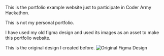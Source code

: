 This is the portfolio example website just to participate in Coder Army Hackathon.

This is not my personal portfolio.

I have used my old figma design and used its images as an asset to make this portfolio website.

This is the original design I created before.
![Original Figma Design](https://github.com/user-attachments/assets/e61b7168-207f-4827-8b63-80910f968fa1)
